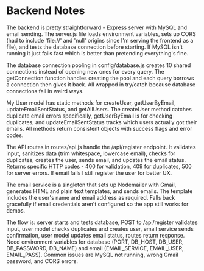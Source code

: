 # Backend Notes

The backend is pretty straightforward - Express server with MySQL and email sending. The server.js file loads environment variables, sets up CORS (had to include 'file://' and 'null' origins since I'm serving the frontend as a file), and tests the database connection before starting. If MySQL isn't running it just fails fast which is better than pretending everything's fine.

The database connection pooling in config/database.js creates 10 shared connections instead of opening new ones for every query. The getConnection function handles creating the pool and each query borrows a connection then gives it back. All wrapped in try/catch because database connections fail in weird ways.

My User model has static methods for createUser, getUserByEmail, updateEmailSentStatus, and getAllUsers. The createUser method catches duplicate email errors specifically, getUserByEmail is for checking duplicates, and updateEmailSentStatus tracks which users actually got their emails. All methods return consistent objects with success flags and error codes.

The API routes in routes/api.js handle the /api/register endpoint. It validates input, sanitizes data (trim whitespace, lowercase email), checks for duplicates, creates the user, sends email, and updates the email status. Returns specific HTTP codes - 400 for validation, 409 for duplicates, 500 for server errors. If email fails I still register the user for better UX.

The email service is a singleton that sets up Nodemailer with Gmail, generates HTML and plain text templates, and sends emails. The template includes the user's name and email address as required. Falls back gracefully if email credentials aren't configured so the app still works for demos.

The flow is: server starts and tests database, POST to /api/register validates input, user model checks duplicates and creates user, email service sends confirmation, user model updates email status, routes return response. Need environment variables for database (PORT, DB_HOST, DB_USER, DB_PASSWORD, DB_NAME) and email (EMAIL_SERVICE, EMAIL_USER, EMAIL_PASS). Common issues are MySQL not running, wrong Gmail password, and CORS errors.